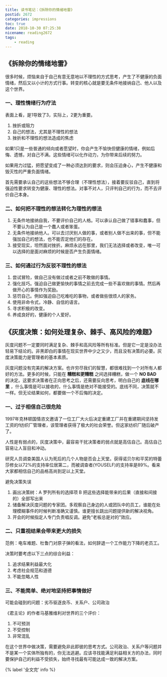 ```yaml
---
title: 读书笔记：《拆除你的情绪地雷》
postid: 2672
categories: impressions
toc: true
date: 2018-10-30 07:25:38
nicename: reading2672
tags:
    - reading
---
```


## 《拆除你的情绪地雷》

很多时候，烦恼来自于自己有意无意地以不理性的方式思考，产生了不健康的负面情绪，然后又以小计的方式行事。转变的核心就是要无条件地接纳自己、他人以及这个世界。

### 一、理性情绪行为疗法

表面上看，是1导致了3，实际上，2更为重要。

1. 挫折或阻力
2. 自己的想法，尤其是不理性的想法
3. 挫折和不理性的想法造成的焦虑

如果1只是一些普通的倾向或者愿望时，你会产生不愉快但健康的情绪，例如后悔、遗憾，对自己不满。这些情绪可以化作动力，为你带来后续的努力。

如果用力过猛，把愿望变成了一种必须达到的要求，则会压迫身心，产生不健康和毁灭性的严重负面情绪。

首先需要承认自己的这些想法不够合理（不理性想法），接着要反驳自己，直到将强迫性要求转变为健康、理性的想法。对事不对人，只评判自己的行为，而不去评价自己本身。

### 二、如何把不理性的想法转化为理性的想法

1. 无条件地接纳自我，不要评价自己的人格。可以承认自己做了错事和蠢事，但不要认为自己是一个蠢人或者笨蛋。
2. 无条件地接纳他人。可以去讨厌别人做的事，或者别人做不出来的事，但不能强加自己的想法，也不能否定他们的存在。
3. 接受现实，坦然面对挫折。麻烦永远在那里，我们无法选择或者改变，唯一可以选择的是面对麻烦的时候是否产生负面情绪。

### 三、如何通过行为反驳不理性的想法

1. 尝试冒险，做自己没有做过或者之前不敢做的事情。
2. 强化技巧。强迫自己做更愉快的事情之前去完成一些不喜欢做的事情。然后再做开心的事情作为奖励。
3. 惩罚自己。例如强迫自己吃难吃的事物，或者做些很烦人的家务。
4. 使用非命令式，冷静、自信的语言。
5. 寻求积极的改变。
6. 养成良好的，健康的个人爱好。

## 《灰度决策：如何处理复杂、棘手、高风险的难题》

灰度问题不一定要同时满足复杂、棘手和高风险等所有标准。但是它一定是没办法轻易下结论的。非黑即白的事情在现实世界中少之又少，而且没有决策的必要。灰度决策能力是管理者的基本素质。

灰度问题没有完美的解决方案。也许穷尽我们的智慧，都很难找到一个对所有人都好的方法。更多的时候，只能在 **糟糕和更糟糕** 之间选择糟糕，做一个 **NO BAD** 的决定。这要求决策者在正向思考之后，还需要反向思考，明白自己的 **底线在哪里** ，什么事情是可以接收的，什么事情是绝对不能接受的。底线不同，决策就不一样。但无论结果如何，都要做一个不后悔的决定。

### 一、过于相信自己很危险

1997年克林顿国情咨文邀请了一位工厂大火后决定重建工厂并在重建期间坚持发工资的f纺织厂管理者，该管理者获得了极大的社会荣誉。但这家纺织厂随后破产了。

人性是有弱点的，灰度决策中，最容易干扰决策者的弱点就是高估自己。高估自己容易让人盲目和冲动。

研究人员调查美国人认为死后的几个人物是否会上天堂。获得诺贝尔和平奖的特蕾莎修女以72%的支持率位居第二，而被调查者(YOUSELF)的支持率是89%。看来大家都相信自己的品格高尚到足以上天堂。

避免决策失误

1. 画出决策树：A 罗列所有的选择项 B 把这些选择能带来的后果（直接和间接的）全部写出来
2. 储备解决灰度问题的专家团。多观察自己身边的人或团队中的员工，谁能在处理模糊事件的时候判断准确又谨慎。谁更擅长跳出问题提供新的解决视角。
3. 开会的时候指定人专门负责唱反调。避免“老板总是对的”效应。

### 二、只重视结果会带来更大的损失

范例：电车难题、杜鲁门对原子弹的看法，如何辞退一个工作能力下降的老员工。

决策时要考虑以下三点的综合利益：

1. 追求结果利益最大化
2. 考虑社会规范和道德
3. 不能忽略人性

### 三、不能简单、绝对地坚持把事情做好

可能会碰到的问题：劣币驱逐良币、关系户、公司政治

《君主论》的作者马基雅维利对世界的三个评价：

1. 不可预测
2. 不受控制
3. 非常混乱

在这个世界中做决策，需要避免非此即彼的思考方式。公司政治、关系户等问题并不是某一个实体所独有的，你无法逃避。应该寻找能满足利益相关方的办法，同时要保护自己的利益不受损失，始终寻找最有可能达成一致的解决方案。

{% label '全文完' info %}